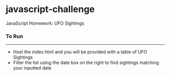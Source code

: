 # javascript-challenge
JavaScript Homework: UFO Sightings


### To Run
***
* Host the index.html and you will be provided with a table of UFO Sightings
* Filter the list using the date box on the right to find sightings matching your inputted date
